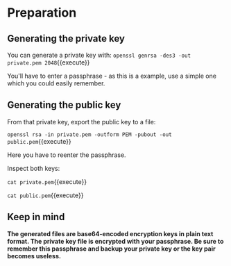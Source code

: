 # Preparation

## Generating the private key

You can generate a private key with:
`openssl genrsa -des3 -out private.pem 2048`{{execute}}

You'll have to enter a passphrase - as this is a example, use a simple one which you could easily remember.

## Generating the public key

From that private key, export the public key to a file:

`openssl rsa -in private.pem -outform PEM -pubout -out public.pem`{{execute}}

Here you have to reenter the passphrase.

Inspect both keys:

`cat private.pem`{{execute}}

`cat public.pem`{{execute}}

## Keep in mind

**The generated files are base64-encoded encryption keys in plain text format. The private key file is encrypted with your passphrase. Be sure to remember this passphrase and backup your private key or the key pair becomes useless.**
